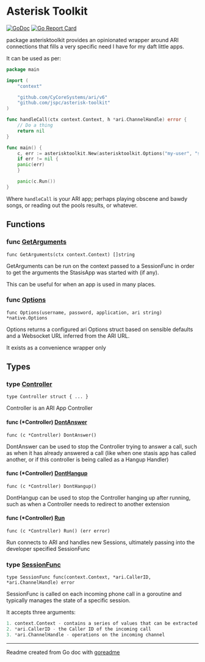 # Asterisk Toolkit

[![GoDoc](https://img.shields.io/badge/pkg.go.dev-doc-blue)](http://pkg.go.dev/github.com/jspc/asterisk-toolkit)
[![Go Report Card](https://goreportcard.com/badge/github.com/jspc/asterisk-toolkit)](https://goreportcard.com/report/github.com/jspc/asterisk-toolkit)

package asterisktoolkit provides an opinionated wrapper around ARI connections
that fills a very specific need I have for my daft little apps.

It can be used as per:

```go
package main

import (
    "context"

    "github.com/CyCoreSystems/ari/v6"
    "github.com/jspc/asterisk-toolkit"
)

func handleCall(ctx context.Context, h *ari.ChannelHandle) error {
    // Do a thing
    return nil
}

func main() {
    c, err := asterisktoolkit.New(asterisktoolkit.Options("my-user", "supersecurepassword", "my-app", "[http://localhost/ari](http://localhost/ari)", handleCall)
    if err != nil {
	panic(err)
    }

    panic(c.Run())
}
```

Where `handleCall` is your ARI app; perhaps playing obscene and bawdy songs, or reading out the pools results, or whatever.

## Functions

### func [GetArguments](/context.go#L12)

`func GetArguments(ctx context.Context) []string`

GetArguments can be run on the context passed to a SessionFunc
in order to get the arguments the StasisApp was started with
(if any).

This can be useful for when an app is used in many places.

### func [Options](/options.go#L13)

`func Options(username, password, application, ari string) *native.Options`

Options returns a configured ari Options struct based on sensible
defaults and a Websocket URL inferred from the ARI URL.

It exists as a convenience wrapper only

## Types

### type [Controller](/controller.go#L20)

`type Controller struct { ... }`

Controller is an ARI App Controller

#### func (*Controller) [DontAnswer](/controller.go#L46)

`func (c *Controller) DontAnswer()`

DontAnswer can be used to stop the Controller trying to answer a call, such as when
it has already answered a call (like when one stasis app has called another, or if
this controller is being called as a Hangup Handler)

#### func (*Controller) [DontHangup](/controller.go#L39)

`func (c *Controller) DontHangup()`

DontHangup can be used to stop the Controller hanging up after running, such as
when a Controller needs to redirect to another extension

#### func (*Controller) [Run](/controller.go#L52)

`func (c *Controller) Run() (err error)`

Run connects to ARI and handles new Sessions, ultimately passing into the
developer specified SessionFunc

### type [SessionFunc](/controller.go#L17)

`type SessionFunc func(context.Context, *ari.CallerID, *ari.ChannelHandle) error`

SessionFunc is called on each incoming phone call in a goroutine
and typically manages the state of a specific session.

It accepts three arguments:

```go
1. context.Context - contains a series of values that can be extracted in this package
2. *ari.CallerID - the Caller ID of the incoming call
3. *ari.ChannelHandle - operations on the incoming channel
```

---
Readme created from Go doc with [goreadme](https://github.com/posener/goreadme)
